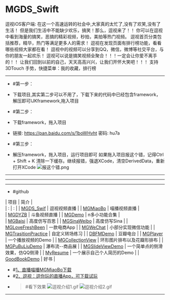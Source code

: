 # MGDS_Swift
逗视iOS客户端: 在这一个高速运转的社会中,大家真的太忙了,没有了欢笑,没有了生活！ 但是我们生活中不能缺少欢乐，搞笑！那么，逗视来了！！ 你可以在逗视中看到海量的搞笑，恶搞的精彩视频，秒拍，美拍等热门视频。 逗视首页分类包括推荐，精华，热门等满足更多人的需求！ 逗视在发现页面有排行榜功能，看看哪些视频大家都在看！ 逗视中的视频可以分享到QQ，微信，微博等社交平台，与你的朋友一起欢乐！ 逗视可以说是搞笑视频全聚合！！！一定会让你爱不离手的！！ 让我们回到以前的自己，天天高高兴兴，让我们开怀大笑吧！！！ 支持3DTouch 手势，快捷菜单：我的收藏，排行榜
***

- #第一步：
 - 下载项目,其实第二步可以不用了，下载下来的代码中已经包含framework，解压即可IJKframework,拖入项目
  
- #第二步：
 - 下载framework，拖入项目
 - 链接: https://pan.baidu.com/s/1boWHvht 密码: hu7a

- #第三步：
 - 解压framework，拖入项目，运行项目即可
 如果拖入项目报这个错，记得Ctrl + Shift + K 清除一下缓存。继续报错，强退XCode，清空DerivedData，重新打开XCode
 ![报这个错.png](http://upload-images.jianshu.io/upload_images/1429890-0b89560ecafeb462.png?imageMogr2/auto-orient/strip%7CimageView2/2/w/1240)
 
***
***
***

- #github

|  项目  |  简介    |  
    | : | : |
	|  [MGDS_Swif](https://github.com/LYM-mg/MGDS_Swift)  |  逗视视频直播 |
    |  [MGMiaoBo](https://github.com/LYM-mg/MGMiaoBo)  |  喵播视频直播 |  
	|  [MGDYZB](https://github.com/LYM-mg/MGDYZB)  |  斗鱼视频直播 |
    |  [MGDemo](https://github.com/LYM-mg/MGDemo)  |  n多小功能合集 |  
    |   [MGBaisi](https://github.com/LYM-mg/MGBaisi)   |  高度仿写百思   | 
    |   [MGSinaWeibo](https://github.com/LYM-mg/MGSinaWeibo)   | 高度仿写Sina   | 
    |   [MGLoveFreshBeen](https://github.com/LYM-mg/MGLoveFreshBeen)   |  一款电商App   | 
    |   [MGWeChat](https://github.com/LYM-mg/MGWeChat)   |  小部分实现微信功能   | 
    |  [MGTrasitionPractice](https://github.com/LYM-mg/MGTrasitionPractice)   |  自定义转场练习   | 
    |  [DBFMDemo](https://github.com/LYM-mg/DBFMDemo)  |  豆瓣电台   | 
    | [MGPlayer](https://github.com/LYM-mg/MGPlayer)  |  一个播放视频的Demo   | 
    |  [MGCollectionView](https://github.com/LYM-mg/MGCollectionView)  |  环形图片排布以及花瓣形排布   | 
    |  [MGPuBuLiuDemo](https://github.com/LYM-mg/MGPuBuLiuDemo)  |  瀑布流--商品展   | 
    |  [MGSlideViewDemo](https://github.com/LYM-mg/MGSlideViewDemo)  |  一个简单点的侧滑效果，仿QQ侧滑   | 
    | [MyResume](https://github.com/LYM-mg/MyResume)  |  一个展示自己个人简历的Demo   | 
    |  [GoodBookDemo](https://github.com/LYM-mg/GoodBookDemo) |  好书   | 

   - #[1、直播喵播MGMiaoBo下载](https://github.com/LYM-mg/MGMiaoBo)
   - #[2、逗视：逗你玩的直播App，可下载试玩](https://github.com/LYM-mg/MGDS_Swift)
  - >#看下效果
![逗视介绍1.gif](http://upload-images.jianshu.io/upload_images/1429890-ecd25e08d367c32e.gif?imageMogr2/auto-orient/strip)
![逗视介绍2.gif](http://upload-images.jianshu.io/upload_images/1429890-91b427263bc09abd.gif?imageMogr2/auto-orient/strip)
***
 
